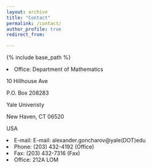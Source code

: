 ```yaml
---
layout: archive
title: "Contact"
permalink: /contact/
author_profile: true
redirect_from:

---
```


{% include base_path %}


<li>Office: Department of Mathematics 

10 Hillhouse Ave

P.O. Box 208283

Yale Univeristy

New Haven, CT 06520

USA
</li><li>E-mail: E-mail: alexander.goncharov@yale(DOT)edu</li><li>Phone: (203) 432-4192 (Office)</li><li>Fax: (203) 432-7316 (Fax)</li><li>Office: 212A LOM</li>
